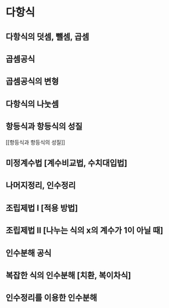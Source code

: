 # 다항식

## 다항식의 덧셈, 뺄셈, 곱셈

## 곱셈공식

## 곱셈공식의 변형

## 다항식의 나눗셈

## 항등식과 항등식의 성질

[[항등식과 항등식의 성질]]

## 미정계수법 [계수비교법, 수치대입법]

## 나머지정리, 인수정리

## 조립제법 Ⅰ [적용 방법]

## 조립제법 Ⅱ [나누는 식의 x의 계수가 1이 아닐 때]

## 인수분해 공식

## 복잡한 식의 인수분해 [치환, 복이차식]

## 인수정리를 이용한 인수분해
